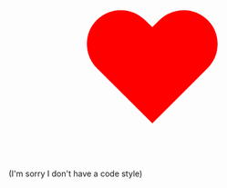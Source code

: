 # <div align="center"><span style="color:red; font-size:200pt">❤</span></div>

(I'm sorry I don't have a code style)
